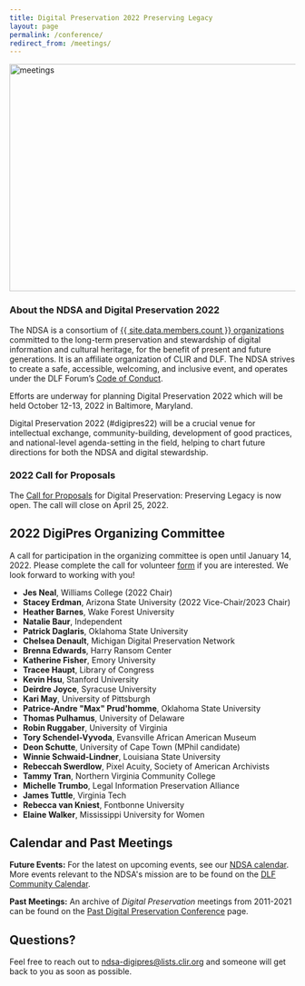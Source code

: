 ```yaml
---
title: Digital Preservation 2022 Preserving Legacy
layout: page
permalink: /conference/
redirect_from: /meetings/
---
```


<img alt="meetings" width="820" height="400" class="center" src='{{ "/images/conferences/DigiPres-2022-820x400.jpg"  | prepend: site.baseurl }}'>


### About the NDSA and Digital Preservation 2022
The NDSA is a consortium of [{{ site.data.members.count }} organizations](/membership/members/) committed to the long-term preservation and stewardship of digital information and cultural heritage, for the benefit of present and future generations. It is an affiliate organization of CLIR and DLF. The NDSA strives to create a safe, accessible, welcoming, and inclusive event, and operates under the DLF Forum’s [Code of Conduct](https://www.diglib.org/code).

Efforts are underway for planning Digital Preservation 2022 which will be held October 12-13, 2022 in Baltimore, Maryland.  

Digital Preservation 2022 (#digipres22) will be a crucial venue for intellectual exchange, community-building, development of good practices, and national-level agenda-setting in the field, helping to chart future directions for both the NDSA and digital stewardship.

### 2022 Call for Proposals
The [Call for Proposals](/conference/digital-preservation-2022/cfp/) for Digital Preservation: Preserving Legacy is now open.  The call will close on April 25, 2022.

## 2022 DigiPres Organizing Committee
A call for participation in the organizing committee is open until January 14, 2022. Please complete the call for volunteer [form](https://forms.gle/rJgf9n5MSS2RRDTr8) if you are interested. We look forward to working with you!

- **Jes Neal**, Williams College (2022 Chair)
- **Stacey Erdman**, Arizona State University (2022 Vice-Chair/2023 Chair)
- **Heather Barnes**, Wake Forest University
- **Natalie Baur**, Independent
- **Patrick Daglaris**, Oklahoma State University
- **Chelsea Denault**, Michigan Digital Preservation Network
- **Brenna Edwards**, Harry Ransom Center
- **Katherine Fisher**, Emory University
- **Tracee Haupt**, Library of Congress
- **Kevin Hsu**, Stanford University
- **Deirdre Joyce**, Syracuse University
- **Kari May**, University of Pittsburgh
- **Patrice-Andre "Max" Prud'homme**, Oklahoma State University
- **Thomas Pulhamus**, University of Delaware
- **Robin Ruggaber**, University of Virginia
- **Tory Schendel-Vyvoda**, Evansville African American Museum
- **Deon Schutte**, University of Cape Town (MPhil candidate)
- **Winnie Schwaid-Lindner**, Louisiana State University
- **Rebeccah Swerdlow**, Pixel Acuity, Society of American Archivists
- **Tammy Tran**, Northern Virginia Community College
- **Michelle Trumbo**, Legal Information Preservation Alliance
- **James Tuttle**, Virginia Tech
- **Rebecca van Kniest**, Fontbonne University
- **Elaine Walker**, Mississippi University for Women
  



<!--## Sponsor Opportunities
As a [Digital Preservation and DLF Forum sponsor](https://forum2021.diglib.org/sponsorship-opportunities/) you will be part of the premier digital stewardship conference that fosters leadership, builds community, sets grassroots agendas, and organizes for action. Sponsorship options are limited and will go quickly! The 2022 sponsorhip opportunities are forthcoming.-->

## Calendar and Past Meetings
**Future Events:** For the latest on upcoming events, see our [NDSA calendar](/calendar). More events relevant to the NDSA's mission are to be found on the [DLF Community Calendar](https://www.diglib.org/opportunities/calendar/).

**Past Meetings:** An archive of _Digital Preservation_ meetings from 2011-2021 can be found on the [Past Digital Preservation Conference](/conference/digital-preservation/past/) page.  

## Questions?
Feel free to reach out to ndsa-digipres@lists.clir.org and someone will get back to you as soon as possible.

<!--### Thank you for attending Digital Preservation 2021: Embracing Digitality!
The NDSA Digital Preservation conference is the annual meeting of the NDSA and helps chart future directions for both the NDSA and the greater digital stewardship field. It is a crucial venue for intellectual exchange, community building, development of good practices, and agenda-setting in the digital stewardship field. **Digital Preservation 2021: Embracing Digitality (#DigiPres21) was held online on Thursday, November 4 2021** on World Digital Preservation Day and in concert with the [Council on Library and Information Resources (CLIR)](https://www.clir.org/) events [DLF Forum](https://forum2021.diglib.org/) (November 1-3) and [Learn@DLF](https://forum2021.diglib.org/learndlf/) (November 8-10)

## Conference Program and Proceedings
Held online November 4, 2021, the slide decks of the presentations for Digital Preservation 2021: Embracing Digitality are available, and recordings will be forthcoming.
- Slide decks are available on the [Open Science Framework (OSF)](https://osf.io/meetings/ndsa2021)
- Recordings will be posted on the [NDSA YouTube Channel](https://www.youtube.com/channel/UC3WdMHeOtusuNiYrOrM5USA/videos) by early 2022
- We are so grateful to our [2021 CLIR events sponsors](https://forum2021.diglib.org/sponsorship-opportunities/sponsors/)!-->
